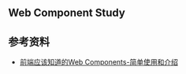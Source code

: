 ## Web Component Study

## 参考资料
+ [前端应该知道的Web Components-简单使用和介绍](https://www.cnblogs.com/pqjwyn/p/7401918.html)
